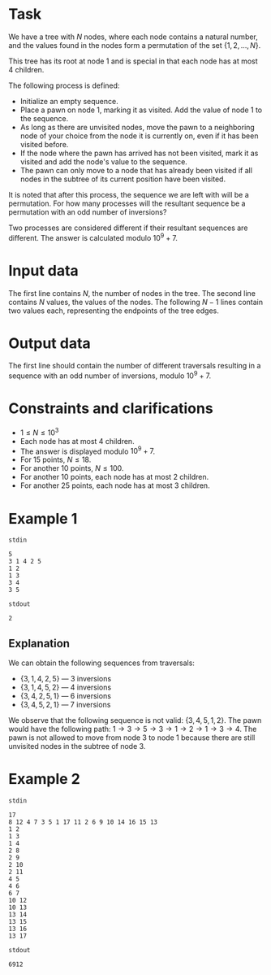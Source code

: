 # Task

We have a tree with $N$ nodes, where each node contains a natural number, and the values found in the nodes form a permutation of the set $\{1,2,\dots,N\}$.

This tree has its root at node $1$ and is special in that each node has at most $4$ children.

The following process is defined:

* Initialize an empty sequence.
* Place a pawn on node $1$, marking it as visited. Add the value of node $1$ to the sequence.
* As long as there are unvisited nodes, move the pawn to a neighboring node of your choice from the node it is currently on, even if it has been visited before.
* If the node where the pawn has arrived has not been visited, mark it as visited and add the node's value to the sequence.
* The pawn can only move to a node that has already been visited if all nodes in the subtree of its current position have been visited.

It is noted that after this process, the sequence we are left with will be a permutation. For how many processes will the resultant sequence be a permutation with an odd number of inversions?

Two processes are considered different if their resultant sequences are different. The answer is calculated modulo $10^9+7$.

# Input data

The first line contains $N$, the number of nodes in the tree. The second line contains $N$ values, the values of the nodes. The following $N-1$ lines contain two values each, representing the endpoints of the tree edges.

# Output data

The first line should contain the number of different traversals resulting in a sequence with an odd number of inversions, modulo $10^9+7$.

# Constraints and clarifications

* $1 \leq N \leq 10^3$
* Each node has at most $4$ children.
* The answer is displayed modulo $10^9+7$.
* For 15 points, $N \leq 18$.
* For another 10 points, $N \leq 100$.
* For another 10 points, each node has at most 2 children.
* For another 25 points, each node has at most 3 children.

# Example 1

`stdin`
```
5
3 1 4 2 5
1 2
1 3
3 4
3 5
```

`stdout`
```
2
```

## Explanation

We can obtain the following sequences from traversals:

- $\{3, 1, 4, 2, 5\}$ — $3$ inversions
- $\{3, 1, 4, 5, 2\}$ — $4$ inversions
- $\{3, 4, 2, 5, 1\}$ — $6$ inversions
- $\{3, 4, 5, 2, 1\}$ — $7$ inversions

We observe that the following sequence is not valid: $\{3, 4, 5, 1, 2\}$.
The pawn would have the following path: $1 \rightarrow 3 \rightarrow 5 \rightarrow 3 \rightarrow 1 \rightarrow 2 \rightarrow 1 \rightarrow 3 \rightarrow 4$.
The pawn is not allowed to move from node $3$ to node $1$ because there are still unvisited nodes in the subtree of node $3$.

# Example 2

`stdin`
```
17
8 12 4 7 3 5 1 17 11 2 6 9 10 14 16 15 13
1 2
1 3
1 4
2 8
2 9
2 10
2 11
4 5
4 6
6 7
10 12
10 13
13 14
13 15
13 16
13 17
```

`stdout`
```
6912
